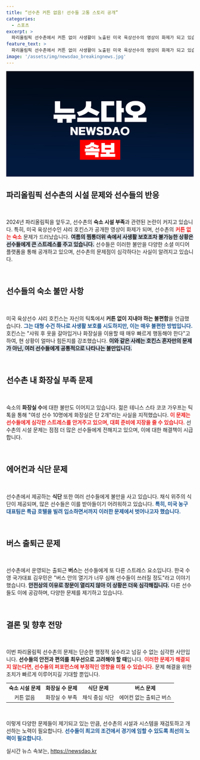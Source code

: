 ```yaml
---
title: “선수촌 커튼 없음! 선수들 고통 스토리 공개”
categories:
  - 스포츠
excerpt: >
  파리올림픽 선수촌에서 커튼 없이 사생활이 노출된 미국 육상선수의 영상이 화제가 되고 있습니다. 선수들은 더위와 부족한 화장실, 불만이 폭주하는 환경 속에서 불편을 겪고 있으며, 일부 선수는 특급 호텔로 대피하기도 했습니다.
feature_text: >
  파리올림픽 선수촌에서 커튼 없이 사생활이 노출된 미국 육상선수의 영상이 화제가 되고 있습니다. 선수들은 더위와 부족한 화장실, 불만이 폭주하는 환경 속에서 불편을 겪고 있으며, 일부 선수는 특급 호텔로 대피하기도 했습니다.
image: '/assets/img/newsdao_breakingnews.jpg'
---
```


<p><img src="/assets/img/newsdao_breakingnews.jpg" alt="firstkoreanews 속보" /></p>

<h2 data-ke-size="size26">파리올림픽 선수촌의 시설 문제와 선수들의 반응</h2>

<p data-ke-size="size16">&nbsp;</p>  

<p>2024년 파리올림픽을 앞두고, 선수촌의 <b>숙소 시설 부족</b>과 관련된 논란이 커지고 있습니다. 특히, 미국 육상선수인 샤리 호킨스가 공개한 영상이 화제가 되며, 선수촌의 <b><span style="color: #ee2323;">커튼 없는 숙소</span></b> 문제가 드러났습니다. <b><span style="background-color: #21538527;">여름의 찜통더위 속에서 사생활 보호조차 불가능한 상황은 선수들에게 큰 스트레스를 주고 있습니다.</span></b> 선수들은 이러한 불만을 다양한 소셜 미디어 플랫폼을 통해 공개하고 있으며, 선수촌의 문제점이 심각하다는 사실이 알려지고 있습니다.</p>

<p data-ke-size="size16">&nbsp;</p>

<h2 data-ke-size="size26">선수들의 숙소 불만 사항</h2>

<p data-ke-size="size16">&nbsp;</p>

<p>미국 육상선수 샤리 호킨스는 자신의 틱톡에서 <b>커튼 없이 지내야 하는 불편함</b>을 언급했습니다. <b><span style="color: #1a5490;">그는 대형 수건 하나로 사생활 보호를 시도하지만, 이는 매우 불편한 방법입니다.</span></b> 호킨스는 "샤워 후 옷을 갈아입거나 화장실을 이용할 때 매우 빠르게 행동해야 한다"고 하여, 현 상황이 얼마나 힘든지를 강조했습니다. <b><span style="background-color: #21538527;">이와 같은 사례는 호킨스 혼자만의 문제가 아닌, 여러 선수들에게 공통적으로 나타나는 불만입니다.</span></b></p>

<p data-ke-size="size16">&nbsp;</p>

<h2 data-ke-size="size26">선수촌 내 화장실 부족 문제</h2>

<p data-ke-size="size16">&nbsp;</p>

<p>숙소의 <b>화장실 수</b>에 대한 불만도 이어지고 있습니다. 젊은 테니스 스타 코코 가우프는 틱톡을 통해 "여성 선수 10명에게 화장실은 단 2개"라는 사실을 지적했습니다. <b><span style="color: #ee2323;">이 문제는 선수들에게 심각한 스트레스를 안겨주고 있으며, 대회 준비에 지장을 줄 수 있습니다.</span></b> 선수촌의 시설 문제는 점점 더 많은 선수들에게 전해지고 있으며, 이에 대한 해결책이 시급합니다.</p>

<p data-ke-size="size16">&nbsp;</p>

<h2 data-ke-size="size26">에어컨과 식단 문제</h2>

<p data-ke-size="size16">&nbsp;</p>

<p>선수촌에서 제공하는 <b>식단</b> 또한 여러 선수들에게 불만을 사고 있습니다. 채식 위주의 식단이 제공되며, 많은 선수들은 이를 받아들이기 어려워하고 있습니다. <b><span style="color: #1a5490;">특히, 미국 농구 대표팀은 특급 호텔을 빌려 입소하면서까지 이러한 문제에서 벗어나고자 했습니다.</span></b></p>

<p data-ke-size="size16">&nbsp;</p>

<h2 data-ke-size="size26">버스 출퇴근 문제</h2>

<p data-ke-size="size16">&nbsp;</p>

<p>선수촌에서 운영되는 출퇴근 <b>버스</b>는 선수들에게 또 다른 스트레스 요소입니다. 한국 수영 국가대표 김우민은 "버스 안의 열기가 너무 심해 선수들이 쓰러질 정도"라고 이야기했습니다. <b><span style="background-color: #21538527;">안전상의 이유로 창문이 열리지 않아 이 상황은 더욱 심각해집니다.</span></b> 다른 선수들도 이에 공감하며, 다양한 문제를 제기하고 있습니다.</p>

<p data-ke-size="size16">&nbsp;</p>

<h2 data-ke-size="size26">결론 및 향후 전망</h2>

<p data-ke-size="size16">&nbsp;</p>

<p>이번 파리올림픽 선수촌의 문제는 단순한 행정적 실수라고 넘길 수 없는 심각한 사안입니다. <b>선수들의 안전과 편의를 최우선으로 고려해야 할 때</b>입니다. <b><span style="color: #ee2323;">이러한 문제가 해결되지 않는다면, 선수들의 퍼포먼스에 부정적인 영향을 미칠 수 있습니다.</span></b> 문제 해결을 위한 조치가 빠르게 이루어지길 기대할 뿐입니다.</p>

<table style="width: 100%; border-collapse: collapse;">
<tr>
<td style="text-align: center; height: 17px;"><b>숙소 시설 문제</b></td>
<td style="text-align: center; height: 17px;"><b>화장실 수 문제</b></td>
<td style="text-align: center; height: 17px;"><b>식단 문제</b></td>
<td style="text-align: center; height: 17px;"><b>버스 문제</b></td>
</tr>
<tr>
<td style="text-align: center; height: 17px;">커튼 없음</td>
<td style="text-align: center; height: 17px;">화장실 수 부족</td>
<td style="text-align: center; height: 17px;">채식 중심 식단</td>
<td style="text-align: center; height: 17px;">에어컨 없는 출퇴근 버스</td>
</tr>
</table>

<p data-ke-size="size16">&nbsp;</p> 

<p>이렇게 다양한 문제들이 제기되고 있는 만큼, 선수촌의 시설과 시스템을 재검토하고 개선하는 노력이 필요합니다. <b><span style="color: #1a5490;"> 선수들이 최고의 조건에서 경기에 임할 수 있도록 최선의 노력이 필요합니다.</span></b></p>
실시간 뉴스 속보는, <a href="https://newsdao.kr" rel="dofollow">https://newsdao.kr</a>


